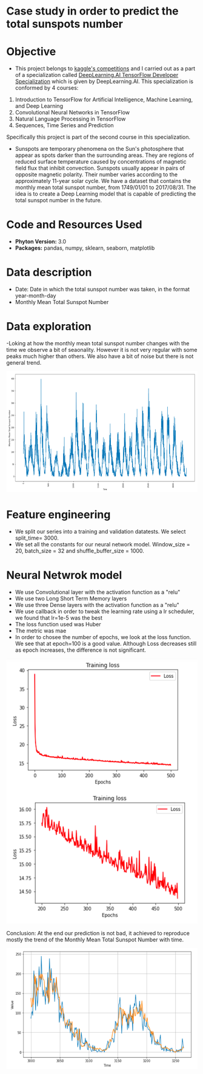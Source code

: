 # Case study in order to predict the total sunspots number 

# Objective

- This project belongs to [kaggle's competitions](https://www.kaggle.com/robervalt/sunspots) and I carried out as a part of a specialization called [DeepLearning.AI TensorFlow Developer Specialization](https://www.coursera.org/account/accomplishments/specialization/certificate/L6R6AFWVXHZT) which is given by DeepLearning.AI. This specialization is conformed by 4 courses: 
1. Introduction to TensorFlow for Artificial Intelligence, Machine Learning, and Deep Learning 
2. Convolutional Neural Networks in TensorFlow 
3. Natural Language Processing in TensorFlow 
4. Sequences, Time Series and Prediction

Specifically this project is part of the second course in this specialization. 

- Sunspots are temporary phenomena on the Sun's photosphere that appear as spots darker than the surrounding areas. They are regions of reduced surface temperature caused by concentrations of magnetic field flux that inhibit convection. Sunspots usually appear in pairs of opposite magnetic polarity. Their number varies according to the approximately 11-year solar cycle. We have a dataset that contains the monthly mean total sunspot number, from 1749/01/01 to 2017/08/31. The idea is to create a Deep Learning model that is capable of predicting the total sunspot number in the future. 

# Code and Resources Used

- **Phyton Version:** 3.0
- **Packages:** pandas, numpy, sklearn, seaborn, matplotlib

# Data description

- Date: Date in which the total sunspot number was taken, in the format year-month-day
- Monthly Mean Total Sunspot Number

# Data exploration

-Loking at how the monthly mean total sunspot number changes with the time we observe a bit of seaonality. However it is not very regular with some peaks much higher than others. We also have a bit of noise but there is not general trend.

 <p align="center">
   <img src="https://github.com/lilosa88/Sunspots/blob/main/Images/Captura%20de%20Pantalla%202021-04-28%20a%20la(s)%2021.37.52.png" width="560" height="320">
  </p>

# Feature engineering

-  We split our series into a training and validation datatests. We select split_time= 3000.
-  We set all the constants for our neural network model. Window_size = 20, batch_size = 32 and shuffle_buffer_size = 1000.

# Neural Netwrok model

- We use Convolutional layer with the activation function as a "relu"
- We use two Long Short Term Memory layers
- We use three Dense layers with the activation function as a "relu"
- We use callback in order to tweak the learning rate using a lr scheduler, we found that lr=1e-5 was the best
- The loss function used was Huber
- The metric was mae
- In order to chosee the number of epochs, we look at the loss function. We see that at epoch=100 is a good value. Although Loss decreases still as epoch increases, the difference is not significant.

 <p align="center">
   <img src="https://github.com/lilosa88/Sunspots/blob/main/Images/Captura%20de%20Pantalla%202021-04-28%20a%20la(s)%2021.54.05.png" width="560" height="700">
  </p>
  
  
Conclusion: At the end our prediction is not bad, it achieved to reproduce mostly the trend of the Monthly Mean Total Sunspot Number with time. 

   <p align="center">
   <img src="https://github.com/lilosa88/Sunspots/blob/main/Images/Captura%20de%20Pantalla%202021-04-28%20a%20la(s)%2021.53.40.png" width="560" height="320">
  </p>



